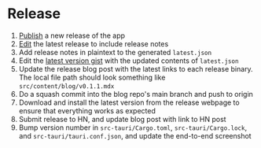 # Release

1. [Publish](https://github.com/zamm-dev/zamm/actions/workflows/publish.yaml) a new release of the app
2. [Edit](https://github.com/zamm-dev/zamm/releases) the latest release to include release notes
3. Add release notes in plaintext to the generated `latest.json`
4. Edit the [latest version gist](https://gist.github.com/amosjyng/b3bbcb4ea176009732ea6898f87fe102/) with the updated contents of `latest.json`
5. Update the release blog post with the latest links to each release binary. The local file path should look something like `src/content/blog/v0.1.1.mdx`
6. Do a squash commit into the blog repo's main branch and push to origin
7. Download and install the latest version from the release webpage to ensure that everything works as expected
8. Submit release to HN, and update blog post with link to HN post
9. Bump version number in `src-tauri/Cargo.toml`, `src-tauri/Cargo.lock`, and `src-tauri/tauri.conf.json`, and update the end-to-end screenshot
